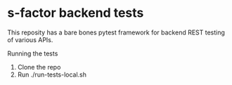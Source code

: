 # s-factor backend tests
This reposity has a bare bones pytest framework for backend REST testing of various APIs. 

Running the tests
1. Clone the repo
2. Run ./run-tests-local.sh
